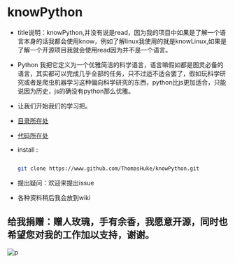 # knowPython
- title说明：knowPython,并没有说是read，因为我的项目中如果是了解一个语言本身的话我都会使用know，例如了解linux我使用的就是knowLinux,如果是了解一个开源项目我就会使用read因为并不是一个语言。

- Python 我把它定义为一个优雅简洁的科学语言，语言嘛假如都是图灵必备的语言，其实都可以完成几乎全部的任务，只不过适不适合罢了，假如玩科学研究或者是爬虫机器学习这种偏向科学研究的东西，python比js更加适合，只能说因为历史，js的确没有python那么优雅。

- 让我们开始我们的学习把。

- [目录所在处](./doc/summary.md)

- [代码所在处](./code)

- install :

    ```bash

    git clone https://www.github.com/ThomasHuke/knowPython.git

    ```
- 提出疑问：欢迎来提出issue

- 各种资料稍后我会放到wiki



##  给我捐赠：赠人玫瑰，手有余香，我愿意开源，同时也希望您对我的工作加以支持，谢谢。


![p](https://github.com/ThomasHuke/donate/blob/master/things.png)
